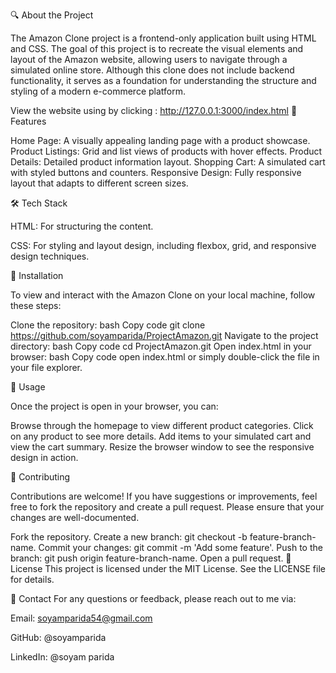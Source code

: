 🔍 About the Project

The Amazon Clone project is a frontend-only application built using HTML and CSS. The goal of this project is to recreate the visual elements and layout of the Amazon website, allowing users to navigate through a simulated online store. Although this clone does not include backend functionality, it serves as a foundation for understanding the structure and styling of a modern e-commerce platform.

View the website using by clicking : http://127.0.0.1:3000/index.html
🌟 Features

Home Page: A visually appealing landing page with a product showcase.
Product Listings: Grid and list views of products with hover effects.
Product Details: Detailed product information layout.
Shopping Cart: A simulated cart with styled buttons and counters.
Responsive Design: Fully responsive layout that adapts to different screen sizes.

🛠️ Tech Stack

HTML: For structuring the content.

CSS: For styling and layout design, including flexbox, grid, and responsive design techniques.

🚀 Installation

To view and interact with the Amazon Clone on your local machine, follow these steps:

Clone the repository:
bash
Copy code
git clone https://github.com/soyamparida/ProjectAmazon.git
Navigate to the project directory:
bash
Copy code
cd ProjectAmazon.git
Open index.html in your browser:
bash
Copy code
open index.html
or simply double-click the file in your file explorer.

📖 Usage

Once the project is open in your browser, you can:

Browse through the homepage to view different product categories.
Click on any product to see more details.
Add items to your simulated cart and view the cart summary.
Resize the browser window to see the responsive design in action.

🤝 Contributing

Contributions are welcome! If you have suggestions or improvements, feel free to fork the repository and create a pull request. Please ensure that your changes are well-documented.

Fork the repository.
Create a new branch: git checkout -b feature-branch-name.
Commit your changes: git commit -m 'Add some feature'.
Push to the branch: git push origin feature-branch-name.
Open a pull request.
📄 License
This project is licensed under the MIT License. See the LICENSE file for details.

📧 Contact
For any questions or feedback, please reach out to me via:

Email: soyamparida54@gmail.com

GitHub: @soyamparida

LinkedIn: @soyam parida

